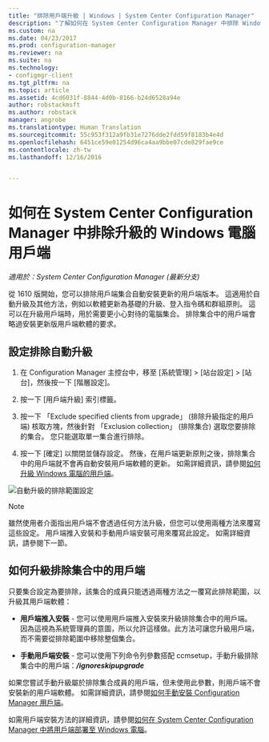 ```yaml
---
title: "排除用戶端升級 | Windows | System Center Configuration Manager"
description: "了解如何在 System Center Configuration Manager 中排除 Windows 用戶端升級。"
ms.custom: na
ms.date: 04/23/2017
ms.prod: configuration-manager
ms.reviewer: na
ms.suite: na
ms.technology:
- configmgr-client
ms.tgt_pltfrm: na
ms.topic: article
ms.assetid: 4cd6031f-8844-4d0b-8166-b24d6528a94e
author: robstackmsft
ms.author: robstack
manager: angrobe
ms.translationtype: Human Translation
ms.sourcegitcommit: 55c953f312a9fb31e7276dde2fdd59f8183b4e4d
ms.openlocfilehash: 6451ce59e01254d96ca4aa9bbe07cde829fae9ce
ms.contentlocale: zh-tw
ms.lasthandoff: 12/16/2016


---
```

# <a name="how-to-exclude-upgrading-clients-for-windows-computers-in-system-center-configuration-manager"></a>如何在 System Center Configuration Manager 中排除升級的 Windows 電腦用戶端

*適用於：System Center Configuration Manager (最新分支)*

從 1610 版開始，您可以排除用戶端集合自動安裝更新的用戶端版本。 這適用於自動升級及其他方法，例如以軟體更新為基礎的升級、登入指令碼和群組原則。 這可以在升級用戶端時，用於需要更小心對待的電腦集合。 排除集合中的用戶端會略過安裝更新版用戶端軟體的要求。

## <a name="configure-exclusion-for-automatic-upgrades"></a>設定排除自動升級

1. 在 Configuration Manager 主控台中，移至 [系統管理] > [站台設定] > [站台]，然後按一下 [階層設定]。

2. 按一下 [用戶端升級] 索引標籤。

3. 按一下 「Exclude specified clients from upgrade」 (排除升級指定的用戶端) 核取方塊，然後針對 「Exclusion collection」 (排除集合) 選取您要排除的集合。 您只能選取單一集合進行排除。

4.  按一下 [確定] 以關閉並儲存設定。 然後，在用戶端更新原則之後，排除集合中的用戶端就不會再自動安裝用戶端軟體的更新。 如需詳細資訊，請參閱[如何升級 Windows 電腦的用戶端](upgrade-clients-for-windows-computers.md)。

![自動升級的排除範圍設定](media/automatic_upgrade_exclusion.png)



>[!NOTE]
>雖然使用者介面指出用戶端不會透過任何方法升級，但您可以使用兩種方法來覆寫這些設定。 用戶端推入安裝和手動用戶端安裝可用來覆寫此設定。 如需詳細資訊，請參閱下一節。

## <a name="how-to-upgrade-a-client-that-is-in-an-excluded-collection"></a>如何升級排除集合中的用戶端

只要集合設定為要排除，該集合的成員只能透過兩種方法之一覆寫此排除範圍，以升級其用戶端軟體：
 - **用戶端推入安裝** - 您可以使用用戶端推入安裝來升級排除集合中的用戶端。 因為這視為系統管理員的意圖，所以允許這樣做。此方法可讓您升級用戶端，而不需要從排除範圍中移除整個集合。       

 - **手動用戶端安裝** - 您可以使用下列命令列參數搭配 ccmsetup，手動升級排除集合中的用戶端：***/ignoreskipupgrade***

  如果您嘗試手動升級屬於排除集合成員的用戶端，但未使用此參數，則用戶端不會安裝新的用戶端軟體。 如需詳細資訊，請參閱[如何手動安裝 Configuration Manager 用戶端](/sccm/core/clients/deploy/deploy-clients-to-windows-computers#BKMK_Manual)。

如需用戶端安裝方法的詳細資訊，請參閱[如何在 System Center Configuration Manager 中將用戶端部署至 Windows 電腦](/sccm/core/clients/deploy/deploy-clients-to-windows-computers)。

